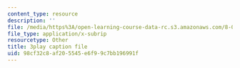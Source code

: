 ```yaml
---
content_type: resource
description: ''
file: /media/https%3A/open-learning-course-data-rc.s3.amazonaws.com/8-01sc-classical-mechanics-fall-2016/98cf32c8af205545e6f99c7bb196991f_NiCMMn12CIs.srt
file_type: application/x-subrip
resourcetype: Other
title: 3play caption file
uid: 98cf32c8-af20-5545-e6f9-9c7bb196991f
---
```

